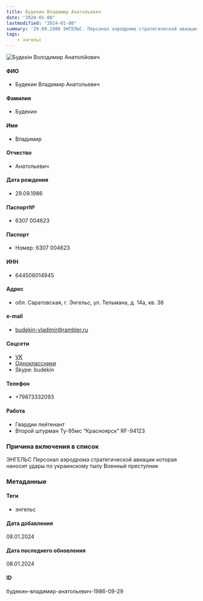 ```yaml
---
title: Будекин Владимир Анатольевич
date: "2024-01-08"
lastmodified: "2024-01-08"
summary: '29.09.1986 ЭНГЕЛЬС. Персонал аэродрома стратегической авиации которая наносит удары по украинскому тылу. Военный преступник'
tags: 
    - энгельс
---
```

<!--# pp2-->
<!--## Фигурант-->
<!--### Личные данные-->
<!--#### Фото-->
![Будєкін Володимир Анатолійович](https://molfar.com/images/optimized/1696945577_500818852.png)
#### ФИО
- Будекин Владимир Анатольевич
#### Фамилия
- Будекин
#### Имя
- Владимир
#### Отчество
- Анатольевич
#### Дата рождения
- 29.09.1986
#### Паспорт№
- 6307 004623
#### Паспорт
- Номер: 6307 004623
#### ИНН
- 644506014945
#### Адрес
- обл. Саратовская, г. Энгельс, ул. Тельмана, д. 14а, кв. 36
#### e-mail
- budekin-vladimir@rambler.ru
#### Соцсети
- [VK](https://vk.com/id18219932)
- [Одноклассники](http://ok.ru/profile/248042111081)
- Skype: budekin
#### Телефон
- +79873332093
#### Работа
- Гвардии лейтенант
- Второй штурман Ту-95мс “Красноярск” RF-94123
### Причина включения в список
ЭНГЕЛЬС
Персонал аэродрома стратегической авиации которая наносит удары по украинскому тылу
Военный преступник
### Метаданные
#### Теги
- энгельс
#### Дата добавления
08.01.2024
#### Дата последнего обновления
08.01.2024
#### ID
будекин-владимир-анатольевич-1986-09-29
<!--## END;-->
